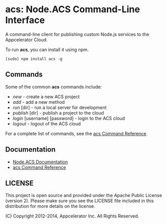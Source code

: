 acs: Node.ACS Command-Line Interface
====================================

A command-line client for publishing custom Node.js services to the Appcelerator Cloud.


To run **acs**, you can install it using npm.

	[sudo] npm install acs -g 

Commands
--------

Some of the common **acs** commands include:

- *new* <name> - create a new ACS project
- *add* <name> - add a new method
- *run* [dir] - run a local server for development
- *publish* [dir] - publish a project to the cloud
- *login* [username] [password] - login to the ACS cloud
- *logout* - logout of the ACS cloud

For a complete list of commands, see the [acs Command Reference](http://docs.appcelerator.com/cloud/latest/#!/guide/node_cli).


Documentation
-------------

* [Node.ACS Documentation](http://docs.appcelerator.com/cloud/latest/#!/guide/node)
* [acs Command Reference](http://docs.appcelerator.com/cloud/latest/#!/guide/node_cli)

LICENSE
------
This project is open source and provided under the Apache Public License (version 2). Please make sure you see the LICENSE file included in this distribution for more details on the license.

(C) Copyright 2012-2014, Appcelerator Inc. All Rights Reserved.